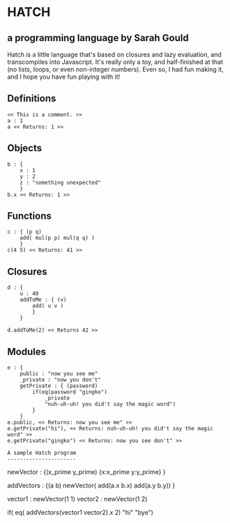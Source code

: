 HATCH
=====

a programming language by Sarah Gould
-------------------------------------

Hatch is a little language that's based on closures and lazy evaluation, and transcompiles into Javascript. It's really only a toy, and half-finished at that (no lists, loops, or even non-integer numbers). Even so, I had fun making it, and I hope you have fun playing with it!

Definitions
-----------
```
<< This is a comment. >>
a : 1
a << Returns: 1 >>
```

Objects
-------
```
b : {
    x : 1
    y : 2
    z : "something unexpected"
    }
b.x << Returns: 1 >>
```

Functions
---------
```
c : { (p q)
    add( mul(p p) mul(q q) )
    }
c(4 5) << Returns: 41 >>
```

Closures
--------
```
d : {
    u : 40
    addToMe : { (v)
        add( u v )
        }
    }

d.addToMe(2) << Returns 42 >>
```

Modules
-------
```
e : {
    public : "now you see me"
    _private : "now you don't"
    getPrivate : { (password)
        if(eq(password "gingko")
            _private
            "nuh-uh-uh! you did't say the magic word")
        }
    }
e.public, << Returns: now you see me" >>
e.getPrivate("hi"), << Returns: nuh-uh-uh! you did't say the magic word" >>
e.getPrivate("gingko") << Returns: now you see don't" >>

A sample Hatch program
----------------------
```
newVector : {(x_prime y_prime)
    {x:x_prime y:y_prime}
    }

addVectors : {(a b)
    newVector(
        add(a.x b.x)
        add(a.y b.y))
    }

vector1 : newVector(1 1)
vector2 : newVector(1 2)

if( eq( addVectors(vector1 vector2).x
        2)
    "hi"
    "bye")
```
